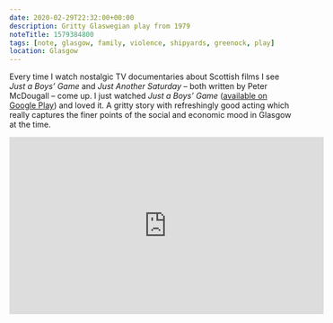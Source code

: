 ```yaml
---
date: 2020-02-29T22:32:00+00:00
description: Gritty Glaswegian play from 1979
noteTitle: 1579384800
tags: [note, glasgow, family, violence, shipyards, greenock, play]
location: Glasgow
---
```


Every time I watch nostalgic TV documentaries about Scottish films I see _Just a Boys’ Game_ and _Just Another Saturday_ – both written by Peter McDougall – come up. I just watched _Just a Boys’ Game_ ([available on Google Play](https://play.google.com/store/tv/show?id=_bzLqTe-WRBxrpWy_fmy_A&cdid=tvseason-qaN9iaVu8JDd3aM-jtghkg&gdid=tvepisode-1zSwUxBSlf8)) and loved it. A gritty story with refreshingly good acting which really captures the finer points of the social and economic mood in Glasgow at the time.

<div class="aspect-ratio-wide">
  <iframe title="Clip of TV programme “Just a Boys’ Game”" loading="lazy" width="560" height="315" src="https://www.youtube.com/embed/WsVYudrpriI" frameborder="0" allow="accelerometer; autoplay; encrypted-media; gyroscope; picture-in-picture" allowfullscreen></iframe>
</div>
